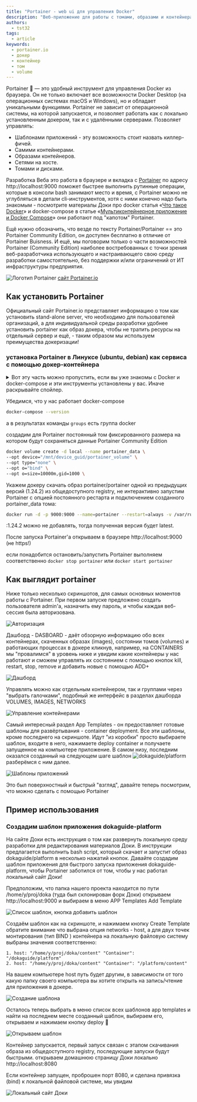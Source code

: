 ```yaml
---
title: "Portainer - web ui для управления Docker"
description: "Веб-приложение для работы с томами, образами и контейнерами Docker"
authors:
  - tst32
tags:
  - article
keywords:
  - portainer.io
  - докер
  - контейнер
  - том
  - volume
---
```


Portainer :1st_place_medal: — это удобный инструмент для управления Docker из браузера. Он не только включает все возможности Docker Desktop (на операционных системах macOS и Windows), но и обладает уникальными функциями. Portainer не зависит от операционной системы, на которой запускается, и позволяет работать как с локально установленным докером, так и с удалёнными серверами. Позволяет управлять:

- Шаблонами приложений - эту возможность стоит назвать киллер-фичей.
- Самими контейнерами.
- Образами контейнеров.
- Сетями на хосте.
- Томами и дисками.

Разработка Веба это работа в браузере и вкладка c [Portainer](http://localhost:9000) по адресу http://localhost:9000 поможет быстрее выполнить рутинные операции, которые в консоли bash занимают место и время, с Portainer можно не углубляться в детали cli-инструментов, хотя с ними конечно надо быть знакомым - посмотрите материалы Доки про docker статья «[Что такое Docker](/tools/docker/)» и docker-compose в статье «[Мультиконтейнерное приложение и Docker Compose](tools/docker-compose/)» они работают под "капотом" Portainer.

Ещё нужно обозначить, что везде по тексту Portainer/Portainer == это Portainer Community Edition, он доступен бесплатно в отличие от Portainer Buisness. И ещё, мы поговорим только о части возможностей Portainer (Community Edition) наиболее востребованных с точки зрения веб-разработчика использующего и настраивающего свою среду разработки самостоятельно, без поддержки и/или ограничений от ИТ инфраструктуры предприятия.

![Логотип Portainer](images/portainer-logo1.png) [сайт Portainer.io](https://portainer.io)

## Как установить Portainer

Официальный сайт Portainer.io представляет информацию о том как установить stand-alone server, что необходимо для пользователей организаций, а для индивидуальной среды разработки удобнее установить portainer как образ докера, чтобы не тратить ресурсы на отдельный сервер и ещё, - таким образом мы используем преимущества докеризации!

### установка Portainer в Линуксе (ubuntu, debian) как сервиса с помощью докер-контейнера

<details>
<summary>Вот эту часть можно пропустить, если вы уже знакомы с Docker и docker-compose и эти инструменты установлены у вас. Иначе раскрывайте спойлер.</summary>

след.шаги повторяют как установить docker и docker-compose, если их у вас Ещё нет. также для работы portainera нужно, чтобы пользователь был в группе docker

в современных дистрибутивах Ubuntu, Debian этот шаг не нужен, но пригодится если ubuntu версии bionic

```bash
sudo apt-get install apt-transport-https ca-certificates software-properties-common curl gnupg lsb-release
```

```bash
curl -fsSL https://download.docker.com/linux/ubuntu/gpg | sudo gpg --dearmor -o /usr/share/keyrings/docker-archive-keyring.gpg
```

```bash
sudo echo "deb [arch=$(dpkg --print-architecture) signed-by=/usr/share/keyrings/docker-archive-keyring.gpg] https://download.docker.com/linux/ubuntu \
$(lsb_release -cs) stable" | sudo tee /etc/apt/sources.list.d/docker.list > /dev/null
```

```bash
sudo apt update && apt-get install docker-ce docker-ce-cli containerd.io
```

```bash
sudo usermod -aG docker $(whoami)
```

В этот каталог в домашней папки

```bash
mkdir -p $HOME/.docker/cli-plugins/
```

скачиваем [docker-compose](https://github.com/docker/compose/releases) и делаем его исполняемым

```bash
sudo chmod +x ~/.docker/cli-plugins/docker-compose
```
после всего перегрузим компьютер, чтобы стартовали сервисы

</details>

Убедимся, что у нас работает docker-compose

```bash
docker-compose --version
```

а в результатах команды `groups` есть группа docker

создадим для Portainer постоянный том фиксированного размера на котором будут сохраняться данные Portainer Community Edition

```bash
docker volume create -d local --name portainer_data \
--opt device="/mnt/device_guid/portainer_volume" \
--opt type="none" \
--opt o="bind" \
--opt o=size=10000m,gid=1000 \
```
Укажем докеру скачать образ portainer/portainer одной из предыдущих версий (1.24.2) из общедоступного registry, не интерактивно запустим Portainer с опцией постоянного рестарта и подключением созданного portainer_data тома:

```bash
docker run -d -p 9000:9000 --name=portainer --restart=always -v /var/run/docker.sock:/var/run/docker.sock -v portainer_data:/data portainer/portainer:1.24.2
```

:1.24.2 можно не добавлять, тогда полученная версия будет latest.

После запуска Portainer'a открываем в браузере http://localhost:9000 (не https!)

если понадобится остановить/запустить Portainer выполняем соответственно `docker stop portainer` или `docker start portainer`

## Как выглядит portainer

Ниже только несколько скриншотов, для самых основных моментов работы с Portainer. При первом запуске предложено создать пользователя admin'a, назначить ему пароль, и чтобы каждая веб-сессия была авторизована.

![Авторизация](images/07screen.png)

Дашборд - DASBOARD - даёт обзорную информацию обо всех контейнерах, скаченных образах (images), состоянии томов (volumes) и работающих процессах в докере кликнув, например, на CONTAINERS мы "провалимся" в уровень ниже и увидим какие контейнеры у нас работают и сможем управлять их состоянием с помощью кнопок kill, restart, stop, remove и добавить новые с помощью ADD+

![Дашборд](images/02screen.png)

Управлять можно как отдельным контейнером, так и группами через "выбрать галочками", подобный же интерфейс в разделах дашборда VOLUMES, IMAGES, NETWORKS

![Управление контейнерами](images/04screen.png)

Самый интересный раздел App Templates - он предоставляет готовые шаблоны для развёртывания - container deployment. Все эти шаблоны, кроме последнего на скриншоте. Идут "из коробки" просто выбираете шаблон, входите в него, нажимаете deploy container и получаете запущенное на компьютере приложение. В самом низу, последним оказался созданный на следующем шаге шаблон ![dokaguide/platform](images/0screen.jpg) разберёмся с ним далее.

![Шаблоны приложений](images/03screen.png)

Это был поверхностный и быстрый "взгляд", давайте теперь посмотрим, что можно сделать с помощью Portainer

## Пример использования

### Создадим шаблон приложения dokaguide-platform

На сайте Доки есть инструкция о том как развернуть локальную среду разработки для редактирования материалов Доки. В инструкции предлагается выполнить bash script, который скачает и запустит образ dokaguide/platform в несколько нажатий кнопок. Давайте создадим шаблон приложения для быстрого запуска приложения dokaguide-platform, чтобы Portainer заботился от том, чтобы у нас работал локальный сайт Доки!

Предположим, что папка нашего проекта находится по пути /home/y/proj/doka (туда был склонирован форк Доки) открываем http://localhost:9000 и выбираем в меню APP Templates Add Template

![Список шаблон, кнопка добавить шаблон](images/08screen.png)

Создаём шаблон как на скриншоте, и нажимаем кнопку Create Template обратите внимание что выбрана опция networks - host, а для двух точек монтирования (тип BIND ) контейнера на локальную файловую систему выбраны значения соответственно:

```
1. host: "/home/y/proj/doka/content" "Container": "/dokaguide/platform"
2. host: "/home/y/proj/doka/content" "Container": "/platform/content"
```

На вашем компьютере host путь будет другим, в зависимости от того какую папку своего компьютера вы хотите открыть на запись/чтение для приложения в докере.

![Создание шаблона](images/09screen.png)

Осталось теперь выбрать в меню список всех шаблонов app templates и найти на последнем месте созданный шаблон, выбираем его, открываем и нажимаем кнопку deploy :tada:

![Открываем шаблон](images/05screen.png)

Контейнер запускается, первый запуск связан с этапом скачивания образа из общедоступного registry, последующие запуски будут быстрыми. открываем домашнюю страницу Доки локально http://localhost:8080

Если контейнер запущен, проброшен порт 8080, и сделана привязка (bind) к локальной файловой системе, мы увидим

![Локальный сайт Доки](images/10screen.png)
